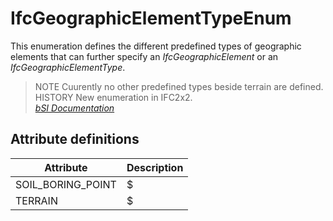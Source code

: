 IfcGeographicElementTypeEnum
============================
This enumeration defines the different predefined types of geographic elements
that can further specify an _IfcGeographicElement_ or an
_IfcGeographicElementType_.  
> NOTE Cuurently no other predefined types beside terrain are defined.  
> HISTORY New enumeration in IFC2x2.  
[ _bSI
Documentation_](https://standards.buildingsmart.org/IFC/DEV/IFC4_2/FINAL/HTML/schema/ifcproductextension/lexical/ifcgeographicelementtypeenum.htm)


Attribute definitions
---------------------
| Attribute         | Description   |
|-------------------|---------------|
| SOIL_BORING_POINT | $             |
| TERRAIN           | $             |

